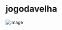 # jogodavelha
![image](https://github.com/raphaelnsilva/jogodavelha/assets/129803784/ea193e66-cbe7-4fa9-a269-f4399207973f)
